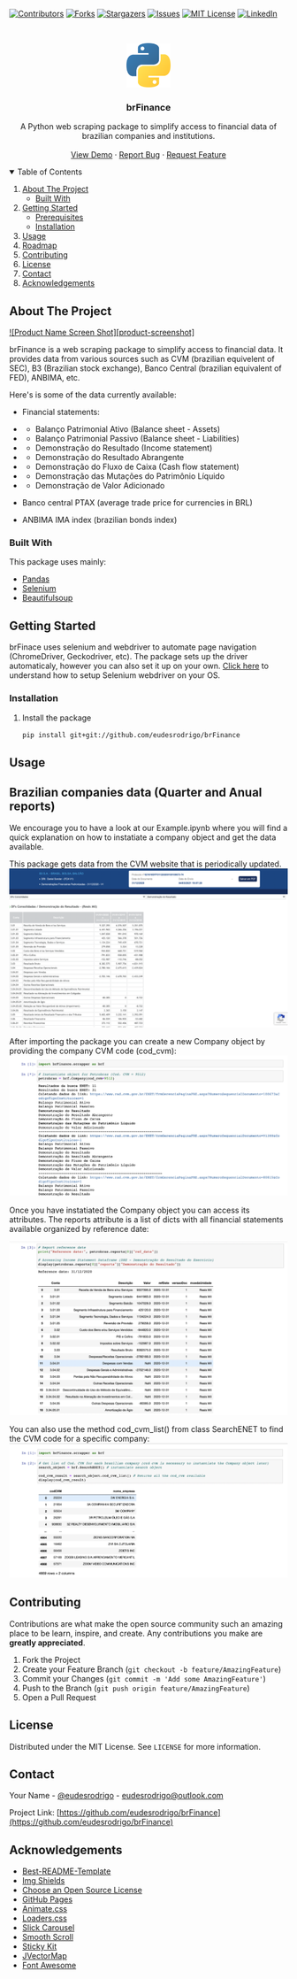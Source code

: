 <!--
*** Thanks for checking out the Best-README-Template. If you have a suggestion
*** that would make this better, please fork the repo and create a pull request
*** or simply open an issue with the tag "enhancement".
*** Thanks again! Now go create something AMAZING! :D
-->



<!-- PROJECT SHIELDS -->
<!--
*** I'm using markdown "reference style" links for readability.
*** Reference links are enclosed in brackets [ ] instead of parentheses ( ).
*** See the bottom of this document for the declaration of the reference variables
*** for contributors-url, forks-url, etc. This is an optional, concise syntax you may use.
*** https://www.markdownguide.org/basic-syntax/#reference-style-links
-->
[![Contributors][contributors-shield]][contributors-url]
[![Forks][forks-shield]][forks-url]
[![Stargazers][stars-shield]][stars-url]
[![Issues][issues-shield]][issues-url]
[![MIT License][license-shield]][license-url]
[![LinkedIn][linkedin-shield]][linkedin-url]



<!-- PROJECT LOGO -->
<br />
<p align="center">
  <a href="https://github.com/othneildrew/Best-README-Template">
    <img src="images/logo.png" alt="Logo" width="80" height="80">
  </a>

  <h3 align="center">brFinance</h3>

  <p align="center">
    A Python web scraping package to simplify access to financial data of brazilian companies and institutions.
    <br />
    <!--a href="https://github.com/othneildrew/Best-README-Template"><strong>Explore the docs »</strong></a>
    <br /-->
    <br />
    <a href="https://github.com/othneildrew/Best-README-Template">View Demo</a>
    ·
    <a href="https://github.com/othneildrew/Best-README-Template/issues">Report Bug</a>
    ·
    <a href="https://github.com/othneildrew/Best-README-Template/issues">Request Feature</a>
  </p>
</p>



<!-- TABLE OF CONTENTS -->
<details open="open">
  <summary>Table of Contents</summary>
  <ol>
    <li>
      <a href="#about-the-project">About The Project</a>
      <ul>
        <li><a href="#built-with">Built With</a></li>
      </ul>
    </li>
    <li>
      <a href="#getting-started">Getting Started</a>
      <ul>
        <li><a href="#prerequisites">Prerequisites</a></li>
        <li><a href="#installation">Installation</a></li>
      </ul>
    </li>
    <li><a href="#usage">Usage</a></li>
    <li><a href="#roadmap">Roadmap</a></li>
    <li><a href="#contributing">Contributing</a></li>
    <li><a href="#license">License</a></li>
    <li><a href="#contact">Contact</a></li>
    <li><a href="#acknowledgements">Acknowledgements</a></li>
  </ol>
</details>



<!-- ABOUT THE PROJECT -->
## About The Project

[![Product Name Screen Shot][product-screenshot]](https://example.com)

brFinance is a web scraping package to simplify access to financial data. It provides data from various sources such as CVM (brazilian equivelent of SEC), B3 (Brazilian stock exchange), Banco Central (brazilian equivalent of FED), ANBIMA, etc.

Here's is some of the data currently available:
* Financial statements:
* * Balanço Patrimonial Ativo (Balance sheet - Assets)
* * Balanço Patrimonial Passivo (Balance sheet - Liabilities)
* * Demonstração do Resultado  (Income statement)
* * Demonstração do Resultado Abrangente
* * Demonstração do Fluxo de Caixa (Cash flow statement)
* * Demonstração das Mutações do Patrimônio Líquido
* * Demonstração de Valor Adicionado

* Banco central PTAX (average trade price for currencies in BRL)

* ANBIMA IMA index (brazilian bonds index)

### Built With

This package uses mainly:
* [Pandas](https://pandas.pydata.org/)
* [Selenium](https://pypi.org/project/selenium/)
* [Beautifulsoup](https://pypi.org/project/beautifulsoup4/)

<!-- GETTING STARTED -->
## Getting Started

brFinace uses selenium and webdriver to automate page navigation (ChromeDriver, Geckodriver, etc). The package sets up the driver automaticaly, however you can also set it up on your own.
[Click here](https://selenium-python.readthedocs.io/installation.html) to understand how to setup Selenium webdriver on your OS.

<!--### Prerequisites

This is an example of how to list things you need to use the software and how to install them.
* npm
  ```sh
  npm install npm@latest -g
  ```
-->

### Installation

1. Install the package
   ```sh
   pip install git+git://github.com/eudesrodrigo/brFinance
   ```


<!-- USAGE EXAMPLES -->
## Usage
## Brazilian companies data (Quarter and Anual reports)
We encourage you to have a look at our Example.ipynb where you will find a quick explanation on how to instatiate a company object and get the data available. 

This package gets data from the CVM website that is periodically updated.
[![Method to get the CVM codes and company names available.][b3]](https://www.rad.cvm.gov.br/ENETCONSULTA/frmGerenciaPaginaFRE.aspx?NumeroSequencialDocumento=100673&CodigoTipoInstituicao=2)

After importing the package you can create a new Company object by providing the company CVM code (cod_cvm):
![Creating a new object to get Petrobras' financial data. The package will start the web scraping process (It takes a while...).][instatiate]

Once you have instatiated the Company object you can access its attributes. The reports attribute is a list of dicts with all financial statements available organized by reference date:

![Petrobras' Income Statement dataframe (DRE)][dre]

You can also use the method cod_cvm_list() from class SearchENET to find the CVM code for a specific company:
![Method to get the CVM codes and company names available.][cod_cvm_list]


<!-- ROADMAP 
## Roadmap

See the [open issues](https://github.com/othneildrew/Best-README-Template/issues) for a list of proposed features (and known issues).

-->

<!-- CONTRIBUTING -->
## Contributing

Contributions are what make the open source community such an amazing place to be learn, inspire, and create. Any contributions you make are **greatly appreciated**.

1. Fork the Project
2. Create your Feature Branch (`git checkout -b feature/AmazingFeature`)
3. Commit your Changes (`git commit -m 'Add some AmazingFeature'`)
4. Push to the Branch (`git push origin feature/AmazingFeature`)
5. Open a Pull Request



<!-- LICENSE -->
## License

Distributed under the MIT License. See `LICENSE` for more information.



<!-- CONTACT -->
## Contact

Your Name - [@eudesrodrigo](https://twitter.com/eudesrodrigo) - eudesrodrigo@outlook.com

Project Link: [https://github.com/eudesrodrigo/brFinance](https://github.com/eudesrodrigo/brFinance)



<!-- ACKNOWLEDGEMENTS -->
## Acknowledgements
* [Best-README-Template](https://github.com/othneildrew/Best-README-Template)
* [Img Shields](https://shields.io)
* [Choose an Open Source License](https://choosealicense.com)
* [GitHub Pages](https://pages.github.com)
* [Animate.css](https://daneden.github.io/animate.css)
* [Loaders.css](https://connoratherton.com/loaders)
* [Slick Carousel](https://kenwheeler.github.io/slick)
* [Smooth Scroll](https://github.com/cferdinandi/smooth-scroll)
* [Sticky Kit](http://leafo.net/sticky-kit)
* [JVectorMap](http://jvectormap.com)
* [Font Awesome](https://fontawesome.com)





<!-- MARKDOWN LINKS & IMAGES -->
<!-- https://www.markdownguide.org/basic-syntax/#reference-style-links -->
[contributors-shield]: https://img.shields.io/github/contributors/eudesrodrigo/brFinance.svg?style=for-the-badge
[contributors-url]: https://github.com/othneildrew/brFinance/graphs/contributors
[forks-shield]: https://img.shields.io/github/forks/eudesrodrigo/brFinance.svg?style=for-the-badge
[forks-url]: https://github.com/othneildrew/brFinance/network/members
[stars-shield]: https://img.shields.io/github/stars/eudesrodrigo/brFinance.svg?style=for-the-badge
[stars-url]: https://github.com/othneildrew/brFinance/stargazers
[issues-shield]: https://img.shields.io/github/issues/eudesrodrigo/brFinance.svg?style=for-the-badge
[issues-url]: https://github.com/othneildrew/brFinance/issues
[license-shield]: https://img.shields.io/github/license/eudesrodrigo/brFinance.svg?style=for-the-badge
[license-url]: https://github.com/eudesrodrigo/brFinance/blob/master/LICENSE
[linkedin-shield]: https://img.shields.io/badge/-LinkedIn-black.svg?style=for-the-badge&logo=linkedin&colorB=555
[linkedin-url]: https://linkedin.com/in/eudesrodrigo
[instatiate]: images/image-1.png
[cod_cvm_list]: images/image-2.png
[dre]: images/image-3.png
[b3]: images/image-4.png